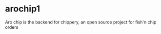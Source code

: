 arochip1
========
Aro chip is the backend for chippery, an open source project for fish'n chip orders
